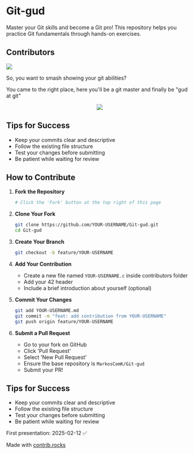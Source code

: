 # Git-gud

Master your Git skills and become a Git pro! This repository helps you practice Git fundamentals through hands-on exercises.

## Contributors

<a href="https://github.com/MarkosComK/Git-gud/graphs/contributors">
  <img src="https://contrib.rocks/image?repo=MarkosComK/Git-gud" />
</a>

So, you want to smash showing your git abilities?

You came to the right place, here you'll be a git master and finally be "gud at git"

<p align="center">
  <img src="https://github.com/user-attachments/assets/c54ebd8a-5008-49a0-8e4d-a00b288e3aa0"/>
</p>

## Tips for Success

- Keep your commits clear and descriptive
- Follow the existing file structure
- Test your changes before submitting
- Be patient while waiting for review

## How to Contribute

1. **Fork the Repository**

   ```bash
   # Click the 'Fork' button at the top right of this page
   ```

2. **Clone Your Fork**

   ```bash
   git clone https://github.com/YOUR-USERNAME/Git-gud.git
   cd Git-gud
   ```

3. **Create Your Branch**

   ```bash
   git checkout -b feature/YOUR-USERNAME
   ```

4. **Add Your Contribution**

   - Create a new file named `YOUR-USERNAME.c` inside contributors folder
   - Add your 42 header
   - Include a brief introduction about yourself (optional)

5. **Commit Your Changes**

   ```bash
   git add YOUR-USERNAME.md
   git commit -m "feat: add contribution from YOUR-USERNAME"
   git push origin feature/YOUR-USERNAME
   ```

6. **Submit a Pull Request**
   - Go to your fork on GitHub
   - Click 'Pull Request'
   - Select 'New Pull Request'
   - Ensure the base repository is `MarkosComK/Git-gud`
   - Submit your PR!

## Tips for Success

- Keep your commits clear and descriptive
- Follow the existing file structure
- Test your changes before submitting
- Be patient while waiting for review

First presentation: 2025-02-12 ✅

Made with [contrib.rocks](https://contrib.rocks)
